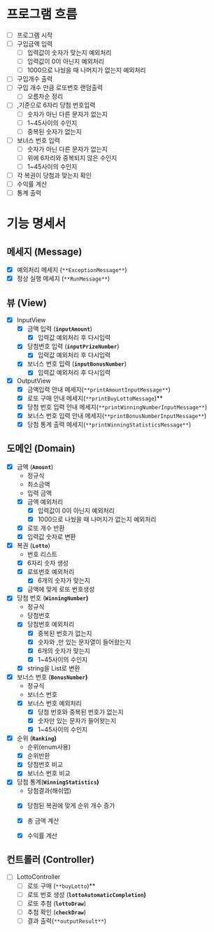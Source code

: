 # **프로그램 흐름**

- [ ]  프로그램 시작
- [ ]  구입금액 입력
    - [ ]  입력값이 숫자가 맞는지 예외처리
    - [ ]  입력값이 0이 아닌지 예외처리
    - [ ]  1000으로 나눴을 때 나머지가 없는지 예외처리
- [ ]  구입개수 출력
- [ ]  구입 개수 만큼 로또번호 랜덤출력
    - [ ]  오름차순 정리
- [ ]  ,기준으로 6자리 당첨 번호입력
    - [ ]  숫자가 아닌 다른 문자가 없는지
    - [ ]  1~45사이의 수인지
    - [ ]  중복된 숫자가 없는지
- [ ]  보너스 번호 입력
    - [ ]  숫자가 아닌 다른 문자가 없는지
    - [ ]  위에 6자리와 중복되지 않은 수인지
    - [ ]  1~45사이의 수인지
- [ ]  각 복권이 당첨과 맞는지 확인
- [ ]  수익률 계산
- [ ]  통계 출력

# **기능 명세서**

## 메세지 **(Message)**

- [x]  예외처리 메세지 (`**ExceptionMessage**`)
- [x]  정상 실행 메세지 (`**RunMessage**`)

## **뷰 (View)**

- [x]  InputView
    - [x]  금액 입력 (**`inputAmount`**)
        - [x]  입력값 예외처리 후 다시입력
    - [x]  당첨번호 입력 (**`inputPrizeNumber`**)
        - [x]  입력값 예외처리 후 다시입력
    - [x]  보너스 번호 입력 (**`inputBonusNumber`**)
        - [x]  입력값 예외처리 후 다시입력
- [x]  OutputView
    - [x]  금액입력 안내 메세지(`**printAmountInputMessage**`)
    - [x]  로또 구매 안내 메세지(`**printBuyLottoMessage`)**
    - [x]  당첨 번호 입력 안내 메세지(`**printWinningNumberInputMessage**`)
    - [x]  보너스 번호 입력 안내 메세지(`**printBonusNumberInputMessage**`)
    - [x]  당첨 통계 출력 메세지(`**printWinningStatisticsMessage**`)

## **도메인 (Domain)**

- [x]  금액 (**`Amount`**)
    - 정규식
    - 최소금액
    - 입력 금액
    - [x]  금액 예외처리
        - [x]  입력값이 0이 아닌지 예외처리
        - [x]  1000으로 나눴을 때 나머지가 없는지 예외처리
    - [x]  로또 개수 반환
    - [x]  입력값 숫자로 변환
- [x]  복권 (**`Lotto`**) 
    - 번호 리스트
    - [x]  6자리 숫자 생성
    - [x]  로또번호 예외처리
        - [x]  6개의 숫자가 맞는지
    - [x]  금액에 맞게 로또 번호생성
- [x]  당첨 번호 (**`WinningNumber`)**
    - 정규식
    - 당첨번호
    - [x]  당첨번호 예외처리
        - [x]  중복된 번호가 없는지
        - [x]  숫자와 ,만 있는 문자열이 들어왔는지
        - [x]  6개의 숫자가 맞는지
        - [x]  1~45사이의 수인지
    - [x] string을 List<Integer>로 변환
- [x]  보너스 번호 (**`BonusNumber`)**
   - 정규식
   - 보너스 번호
   - [x]  보너스 번호 예외처리
      - [x]  당첨 번호와 중복된 번호가 없는지
      - [x]  숫자만 있는 문자가 들어왓는지
      - [x]  1~45사이의 수인지
- [x]  순위 (**`Ranking`)**
    - 순위(enum사용)
    - [x]  순위반환
    - [x]  당첨번호 비교
    - [x]  보너스 번호 비교
- [x]  당첨 통계(**`WinningStatistics`)**
    - 당첨결과(해쉬맵) 
    - [x]  당첨된 복권에 맞게 순위 개수 증가
    - [x]  총 금액 계산
    - [x]  수익률 계산


## **컨트롤러 (Controller)**

- [ ]  LottoController
    - [ ]  로또 구매 (`**buyLotto`)**
    - [ ]  로또 번호 생성 (**`lottoAutomaticCompletion`)**
    - [ ]  로또 추첨 (**`lottoDraw`**)
    - [ ]  추첨 확인 (**`checkDraw`**)
    - [ ]  결과 출력(`**outputResult**`)